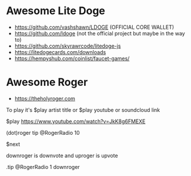 # Awesome Lite Doge

* https://github.com/vashshawn/LDOGE (OFFICIAL CORE WALLET)
* https://github.com/ldoge (not the official project but maybe in the way to)
* https://github.com/skyrawrcode/litedoge-js
* https://litedogecards.com/downloads
* https://hempyshub.com/coinlist/faucet-games/

# Awesome Roger

* https://theholyroger.com

To play it's $play artist title or $play youtube or soundcloud link

$play https://www.youtube.com/watch?v=JkK8g6FMEXE

(dot)roger tip @RogerRadio 10

$next

downroger is downvote and uproger is upvote

.tip @RogerRadio 1 downroger


